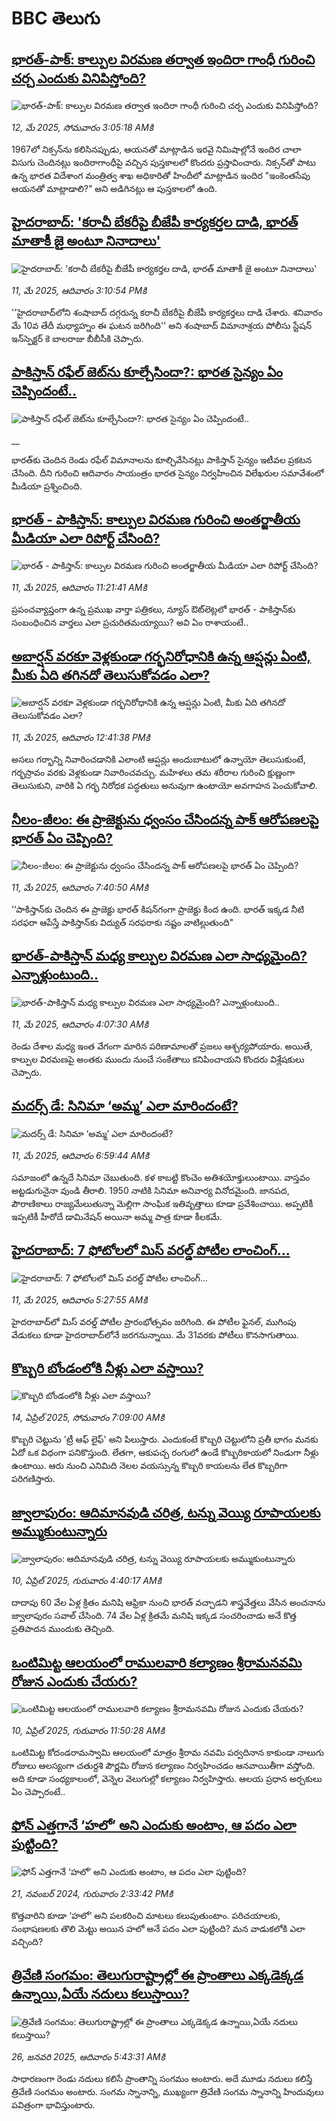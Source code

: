 # BBC తెలుగు## [భారత్-పాక్: కాల్పుల విరమణ తర్వాత ఇందిరా గాంధీ గురించి చర్చ ఎందుకు వినిపిస్తోంది? ](https://www.bbc.com/telugu/articles/c9q0lgvngryo?at_campaign=githubrss)![భారత్-పాక్: కాల్పుల విరమణ తర్వాత ఇందిరా గాంధీ గురించి చర్చ ఎందుకు వినిపిస్తోంది? ](https://ichef.bbci.co.uk/ace/standard/240/cpsprodpb/2833/live/89396420-2e70-11f0-b26b-ab62c890638b.png)_12, మే 2025, సోమవారం 3:05:18 AMకి_1967లో నిక్సన్‌ను కలిసినప్పుడు, ఆయనతో మాట్లాడిన ఇరవై నిమిషాల్లోనే ఇందిర చాలా విసుగు చెందినట్లు ఇందిరాగాంధీపై వచ్చిన పుస్తకాలలో కొందరు ప్రస్తావించారు. నిక్సన్‌తో పాటు ఉన్న భారత విదేశాంగ మంత్రిత్వ శాఖ అధికారితో హిందీలో మాట్లాడిన ఇందిర "ఇంకెంతసేపు ఆయనతో మాట్లాడాలి?" అని అడిగినట్లు ఆ పుస్తకాలలో ఉంది.## [హైదరాబాద్: 'కరాచీ బేకరీపై బీజేపీ కార్యకర్తల దాడి, భారత్ మాతాకీ జై అంటూ నినాదాలు'](https://www.bbc.com/telugu/articles/cpd4vle834vo?at_campaign=githubrss)![హైదరాబాద్: 'కరాచీ బేకరీపై బీజేపీ కార్యకర్తల దాడి, భారత్ మాతాకీ జై అంటూ నినాదాలు'](https://ichef.bbci.co.uk/ace/standard/240/cpsprodpb/3f54/live/e1d16320-2e76-11f0-b26b-ab62c890638b.jpg)_11, మే 2025, ఆదివారం 3:10:54 PMకి_''హైదరాబాద్‌లోని శంషాబాద్ దగ్గరున్న కరాచీ బేకరీపై బీజేపీ కార్యకర్తలు దాడి చేశారు. శనివారం మే 10వ తేదీ మధ్యాహ్నం ఈ ఘటన జరిగింది'' అని శంషాబాద్ విమానాశ్రయ పోలీసు స్టేషన్ ఇన్‌స్పెక్టర్ కె బాలరాజు బీబీసీకి చెప్పారు.## [పాకిస్తాన్ రఫేల్ జెట్‌ను కూల్చేసిందా?: భారత సైన్యం ఏం చెప్పిందంటే..](https://www.bbc.co.uk/telugu/live/clyz7pr1mvmt?at_campaign=githubrss)![పాకిస్తాన్ రఫేల్ జెట్‌ను కూల్చేసిందా?: భారత సైన్యం ఏం చెప్పిందంటే..](https://ichef.bbci.co.uk/ace/standard/240/cpsprodpb/3010/live/0b7aff20-2e8a-11f0-8ff1-59f5dcf8e9f5.jpg)__భారత్‌కు చెందిన రెండు రఫేల్ విమానాలను కూల్చివేసినట్లు పాకిస్తాన్ సైన్యం ఇటీవల ప్రకటన చేసింది. దీని గురించి ఆదివారం సాయంత్రం భారత సైన్యం నిర్వహించిన విలేఖరుల సమావేశంలో మీడియా ప్రశ్నించింది.## [భారత్ - పాకిస్తాన్: కాల్పుల విరమణ గురించి అంతర్జాతీయ మీడియా ఎలా రిపోర్ట్ చేసింది?](https://www.bbc.com/telugu/articles/cy904z5q31vo?at_campaign=githubrss)![భారత్ - పాకిస్తాన్: కాల్పుల విరమణ గురించి అంతర్జాతీయ మీడియా ఎలా రిపోర్ట్ చేసింది?](https://ichef.bbci.co.uk/ace/standard/240/cpsprodpb/528c/live/4b7c7080-2e3b-11f0-8ff1-59f5dcf8e9f5.jpg)_11, మే 2025, ఆదివారం 11:21:41 AMకి_ప్రపంచవ్యాప్తంగా ఉన్న ప్రముఖ వార్తా పత్రికలు, న్యూస్ ఔట్‌లెట్లలో భారత్ - పాకిస్తాన్‌కు సంబంధించిన వార్తలు ఎలా ప్రచురితమయ్యాయి? అవి ఏం రాశాయంటే..## [అబార్షన్ వరకూ వెళ్లకుండా గర్భనిరోధానికి ఉన్న ఆప్షన్లు ఏంటి, మీకు ఏది తగినదో తెలుసుకోవడం ఎలా?](https://www.bbc.com/telugu/articles/c8e6l05w6gyo?at_campaign=githubrss)![అబార్షన్ వరకూ వెళ్లకుండా గర్భనిరోధానికి ఉన్న ఆప్షన్లు ఏంటి, మీకు ఏది తగినదో తెలుసుకోవడం ఎలా?](https://ichef.bbci.co.uk/ace/standard/240/cpsprodpb/b25a/live/f4fd5080-2e62-11f0-a015-dff4bffaacdc.jpg)_11, మే 2025, ఆదివారం 12:41:38 PMకి_అసలు గర్భాన్ని నివారించడానికి ఎలాంటి ఆప్షన్లు అందుబాటులో ఉన్నాయో తెలుసుకుంటే, గర్భస్రావం వరకు వెళ్లకుండా నివారించవచ్చు. మహిళలు తమ శరీరాల గురించి క్షుణ్ణంగా తెలుసుకుని, వారికి ఏ గర్భ నిరోధక పద్ధతులు అనువుగా ఉంటాయో అవగాహన పెంచుకోవాలి.## [నీలం-జీలం: ఈ ప్రాజెక్టును ధ్వంసం చేసిందన్న పాక్ ఆరోపణలపై భారత్ ఏం చెప్పింది?](https://www.bbc.com/telugu/articles/c991v44897yo?at_campaign=githubrss)![నీలం-జీలం: ఈ ప్రాజెక్టును ధ్వంసం చేసిందన్న పాక్ ఆరోపణలపై భారత్ ఏం చెప్పింది?](https://ichef.bbci.co.uk/ace/standard/240/cpsprodpb/f3e2/live/f5126ac0-2d94-11f0-b26b-ab62c890638b.jpg)_11, మే 2025, ఆదివారం 7:40:50 AMకి_‘‘పాకిస్తాన్‌కు చెందిన ఈ ప్రాజెక్టు భారత్ కిషన్‌గంగా ప్రాజెక్టు కింద ఉంది. భారత్ ఇక్కడ నీటి సరఫరా ఆపేస్తే  పాకిస్తాన్‌కు విద్యుత్ సరఫరాకు నష్టం వాటిల్లుతుంది"## [భారత్-పాకిస్తాన్ మధ్య కాల్పుల విరమణ ఎలా సాధ్యమైంది? ఎన్నాళ్లుంటుంది..](https://www.bbc.com/telugu/articles/c3rpl27ew3zo?at_campaign=githubrss)![భారత్-పాకిస్తాన్ మధ్య కాల్పుల విరమణ ఎలా సాధ్యమైంది? ఎన్నాళ్లుంటుంది..](https://ichef.bbci.co.uk/ace/standard/240/cpsprodpb/b01a/live/d115ebe0-2e0e-11f0-8ff1-59f5dcf8e9f5.jpg)_11, మే 2025, ఆదివారం 4:07:30 AMకి_రెండు దేశాల మధ్య ఇంత వేగంగా మారిన పరిణామాలతో ప్రజలు ఆశ్చర్యపోయారు. అయితే, కాల్పుల విరమణపై అంతకు ముందు నుంచే సంకేతాలు కనిపించాయని కొందరు విశ్లేషకులు చెప్పారు.## [మదర్స్ డే: సినిమా ‘అమ్మ’ ఎలా మారిందంటే? ](https://www.bbc.com/telugu/articles/cjwqdxl88glo?at_campaign=githubrss)![మదర్స్ డే: సినిమా ‘అమ్మ’ ఎలా మారిందంటే? ](https://ichef.bbci.co.uk/ace/standard/240/cpsprodpb/a7b5/live/1fdaa6a0-2e2b-11f0-9379-237b7833e3a3.jpg)_11, మే 2025, ఆదివారం 6:59:44 AMకి_స‌మాజంలో ఉన్న‌దే సినిమా చెబుతుంది. క‌ళ కాబ‌ట్టి కొంచెం అతిశ‌యోక్తులుంటాయి. వాస్త‌వం అట్ట‌డుగునైనా వుండి తీరాలి. 1950 నాటికి సినిమా అనివార్య వినోద‌మైంది. జాన‌ప‌ద‌, పౌరాణికాలు రాజ్య‌మేలుతున్నా మెల్లిగా సాంఘిక ఇతివృత్తాలు కూడా ప్ర‌వేశించాయి. అప్ప‌టికీ ఇప్ప‌టికీ హీరోదే డామినేష‌న్ అయినా అమ్మ పాత్ర కూడా కీల‌క‌మే.## [హైదరాబాద్: 7 ఫోటోలలో మిస్ వరల్డ్ పోటీల లాంచింగ్... ](https://www.bbc.com/telugu/articles/c87j0wzpd7do?at_campaign=githubrss)![హైదరాబాద్: 7 ఫోటోలలో మిస్ వరల్డ్ పోటీల లాంచింగ్... ](https://ichef.bbci.co.uk/ace/standard/240/cpsprodpb/0245/live/67cebe50-2e27-11f0-b62e-0fd9385f42fb.jpg)_11, మే 2025, ఆదివారం 5:27:55 AMకి_హైదరాబాద్‌లో మిస్ వరల్డ్ పోటీల ప్రారంభోత్సవం జరిగింది. ఈ పోటీల ఫైనల్, ముగింపు వేడుకలు కూడా హైదరాబాద్‌లోనే జరగనున్నాయి. మే 31వరకు పోటీలు కొనసాగుతాయి.## [కొబ్బరి బోండంలోకి నీళ్లు ఎలా వస్తాయి?](https://www.bbc.com/telugu/articles/czjn4mzxxy8o?at_campaign=githubrss)![కొబ్బరి బోండంలోకి నీళ్లు ఎలా వస్తాయి?](https://ichef.bbci.co.uk/ace/standard/240/cpsprodpb/46c5/live/684a55e0-18fd-11f0-8b11-7756b7b808cc.jpg)_14, ఏప్రిల్ 2025, సోమవారం 7:09:00 AMకి_కొబ్బరి చెట్టును 'ట్రీ ఆఫ్ లైఫ్' అని పిలుస్తారు. ఎందుకంటే కొబ్బరి చెట్టులోని ప్రతీ భాగం మనకు ఏదో ఒక విధంగా పనికొస్తుంది. లేతగా, ఆకుపచ్చ రంగులో ఉండే కొబ్బరికాయలో నిండుగా నీళ్లు ఉంటాయి. ఆరు నుంచి ఎనిమిది నెలల వయస్సున్న కొబ్బరి కాయలను లేత కొబ్బరిగా పరిగణిస్తారు.## [జ్వాలాపురం: ఆదిమానవుడి చరిత్ర, టన్ను వెయ్యి రూపాయలకు అమ్ముకుంటున్నారు ](https://www.bbc.com/telugu/articles/creqqnwdd5qo?at_campaign=githubrss)![జ్వాలాపురం: ఆదిమానవుడి చరిత్ర, టన్ను వెయ్యి రూపాయలకు అమ్ముకుంటున్నారు ](https://ichef.bbci.co.uk/ace/standard/240/cpsprodpb/765e/live/b472e2d0-15b4-11f0-842b-a7355694993d.jpg)_10, ఏప్రిల్ 2025, గురువారం 4:40:17 AMకి_దాదాపు 60 వేల ఏళ్ల క్రితం మనిషి ఆఫ్రికా నుంచి భారత్ వచ్చాడని శాస్త్రవేత్తలు వేసిన అంచనాను జ్వాలాపురం సవాల్ చేసింది. 74 వేల ఏళ్ల క్రితమే మనిషి ఇక్కడ సంచరించాడు అనే కొత్త ప్రతిపాదన ముందుకు తెచ్చింది.## [ఒంటిమిట్ట ఆలయంలో రాములవారి కల్యాణం శ్రీరామనవమి రోజున ఎందుకు చేయరు?](https://www.bbc.com/telugu/articles/ce822j5e465o?at_campaign=githubrss)![ఒంటిమిట్ట ఆలయంలో రాములవారి కల్యాణం శ్రీరామనవమి రోజున ఎందుకు చేయరు?](https://ichef.bbci.co.uk/ace/standard/240/cpsprodpb/fed5/live/25534d40-1601-11f0-b58a-6113af226972.jpg)_10, ఏప్రిల్ 2025, గురువారం 11:50:28 AMకి_ఒంటిమిట్ట కోదండరామస్వామి ఆలయంలో మాత్రం శ్రీరామ నవమి పర్వదినాన కాకుండా నాలుగు రోజులు ఆలస్యంగా చతుర్దశి పౌర్ణమి రోజున కల్యాణం నిర్వహించడం ఆనవాయితీగా వస్తోంది. అది కూడా సంధ్యకాలంలో, వెన్నెల వెలుగుల్లో కల్యాణం నిర్వహిస్తారు. ఆలయ ప్రధాన అర్చకులు ఏం చెప్పారంటే..## [ఫోన్ ఎత్తగానే ‘హలో’ అని ఎందుకు అంటాం, ఆ పదం ఎలా పుట్టింది?](https://www.bbc.com/telugu/articles/cgj7x7gdjq4o?at_campaign=githubrss)![ఫోన్ ఎత్తగానే ‘హలో’ అని ఎందుకు అంటాం, ఆ పదం ఎలా పుట్టింది?](https://ichef.bbci.co.uk/ace/standard/240/cpsprodpb/0618/live/7a20ebb0-a807-11ef-b21e-5359bd56d02f.jpg)_21, నవంబర్ 2024, గురువారం 2:33:42 PMకి_కొత్తవారిని కూడా ‘హలో’ అని పలకరించి మాటలు కలుపుతుంటాం.  పరిచయాలకు, సంభాషణలకు తొలి మెట్టు అయిన హలో అనే పదం ఎలా పుట్టింది? మన వాడుకలోకి ఎలా వచ్చింది?## [త్రివేణి సంగమం: తెలుగురాష్ట్రాల్లో ఈ ప్రాంతాలు ఎక్కడెక్కడ ఉన్నాయి,ఏయే నదులు కలుస్తాయి? ](https://www.bbc.com/telugu/articles/cz7elrr17jeo?at_campaign=githubrss)![త్రివేణి సంగమం: తెలుగురాష్ట్రాల్లో ఈ ప్రాంతాలు ఎక్కడెక్కడ ఉన్నాయి,ఏయే నదులు కలుస్తాయి? ](https://ichef.bbci.co.uk/ace/standard/240/cpsprodpb/9dad/live/7f50e780-da42-11ef-a37f-eba91255dc3d.jpg)_26, జనవరి 2025, ఆదివారం 5:43:31 AMకి_సాధారణంగా రెండు నదులు కలిసే ప్రాంతాన్ని సంగమం అంటారు. అదే మూడు నదులు కలిస్తే త్రివేణి సంగమం అంటారు. సంగమ స్నానాన్ని, ముఖ్యంగా త్రివేణి సంగమ స్నానాన్ని హిందువులు పవిత్రంగా భావిస్తుంటారు.